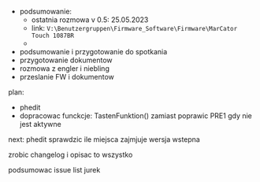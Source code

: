 - podsumowanie:
	- ostatnia rozmowa v 0.5: 25.05.2023
	- link: `V:\Benutzergruppen\Firmware_Software\Firmware\MarCator Touch 1087BR`
	- 
- podsumowanie i przygotowanie do spotkania
- przygotowanie dokumentow
- rozmowa z engler i niebling
- przeslanie FW i dokumentow


plan:
- phedit
- dopracowac funckcje: TastenFunktion() zamiast 
poprawic PRE1 gdy nie jest aktywne




next:
phedit
sprawdzic ile miejsca zajmjuje wersja wstepna

zrobic changelog i opisac to wszystko

podsumowac issue list
jurek
